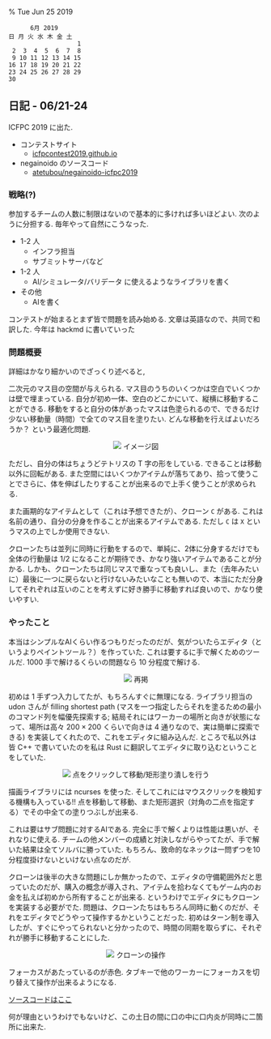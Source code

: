 % Tue Jun 25 2019

```
      6月 2019         
日 月 火 水 木 金 土  
                   1  
 2  3  4  5  6  7  8  
 9 10 11 12 13 14 15  
16 17 18 19 20 21 22  
23 24 25 26 27 28 29  
30                    
```

## 日記 - 06/21-24

ICFPC 2019 に出た.

- コンテストサイト
    - [icfpcontest2019.github.io](https://icfpcontest2019.github.io/)
- negainoido のソースコード
    - [atetubou/negainoido-icfpc2019](https://github.com/atetubou/negainoido-icfpc2019)

### 戦略(?)

参加するチームの人数に制限はないので基本的に多ければ多いほどよい.
次のように分担する.
毎年やって自然にこうなった.

- 1-2 人
    - インフラ担当
    - サブミットサーバなど
- 1-2 人
    - AI/シミュレータ/バリデータ に使えるようなライブラリを書く
- その他
    - AIを書く

コンテストが始まるとまず皆で問題を読み始める.
文章は英語なので、共同で和訳した.
今年は hackmd に書いていった

### 問題概要

詳細はかなり細かいのでざっくり述べると,

二次元のマス目の空間が与えられる.
マス目のうちのいくつかは空白でいくつかは壁で埋まっている.
自分が初め一体、空白のどこかにいて、縦横に移動することができる.
移動をすると自分の体があったマスは色塗られるので、できるだけ少ない移動量（時間）で全てのマス目を塗りたい.
どんな移動を行えばよいだろうか？ という最適化問題.

<center>
<figure>
<img src="https://i.imgur.com/5UtMHNz.gif" />
<caption>イメージ図</caption>
</figure>
</center>

ただし、自分の体はちょうどテトリスの T 字の形をしている.
できることは移動以外に回転がある.
また空間にはいくつかアイテムが落ちてあり、拾って使うことでさらに、体を伸ばしたりすることが出来るので上手く使うことが求められる.

また画期的なアイテムとして（これは予想できたが）、クローン `C` がある.
これは名前の通り、自分の分身を作ることが出来るアイテムである.
ただし `C` は `X` というマスの上でしか使用できない.

クローンたちは並列に同時に行動をするので、単純に、2体に分身するだけでも全体の行動量は 1/2 になることが期待でき、かなり強いアイテムであることが分かる.
しかも、クローンたちは同じマスで重なっても良いし、また（去年みたいに）最後に一つに戻らないと行けないみたいなことも無いので、本当にただ分身してそれぞれは互いのことを考えずに好き勝手に移動すれば良いので、かなり使いやすい.

### やったこと

本当はシンプルなAIくらい作るつもりだったのだが、気がついたらエディタ（というよりペイントツール？）を作っていた.
これは要するに手で解くためのツールだ.
1000 手で解けるくらいの問題なら 10 分程度で解ける.

<center>
<figure>
<img src="https://i.imgur.com/5UtMHNz.gif" />
<caption>再掲</caption>
</figure>
</center>

初めは 1 手ずつ入力してたが、もちろんすぐに無理になる.
ライブラリ担当の udon さんが filling shortest path (マスを一つ指定したらそれを塗るための最小のコマンド列を幅優先探索する; 結局それにはワーカーの場所と向きが状態になって、場所は高々 $200 \times 200$ くらいで向きは 4 通りなので、実は簡単に探索できる) を実装してくれたので、これをエディタに組み込んだ.
ところで私以外は皆 C++ で書いていたのを私は Rust に翻訳してエディタに取り込むということをしていた.

<center>
<figure>
<img src="https://i.imgur.com/8yFRMGh.gif" />
<caption>点をクリックして移動/矩形塗り潰しを行う</caption>
</figure>
</center>

描画ライブラリには ncurses を使った.
そしてこれにはマウスクリックを検知する機構も入っている!!
点を移動して移動、また矩形選択（対角の二点を指定する）でその中全ての塗りつぶしが出来る.

これは要はサブ問題に対するAIである.
完全に手で解くよりは性能は悪いが、それなりに使える.
チームの他メンバーの成績と対決しながらやってたが、手で解いた結果は全てソルバに勝っていた.
もちろん、致命的なネックは一問ずつを10分程度掛けないといけない点なのだが.

クローンは後半の大きな問題にしか無かったので、エディタの守備範囲外だと思っていたのだが、購入の概念が導入され、アイテムを拾わなくてもゲーム内のお金を払えば初めから所有することが出来る. というわけでエディタにもクローンを実装する必要がでた.
問題は、クローンたちはもちろん同時に動くのだが、それをエディタでどうやって操作するかということだった.
初めはターン制を導入したが、すぐにやってられないと分かったので、時間の同期を取らずに、それぞれが勝手に移動することにした.

<center>
<figure>
<img src="https://i.imgur.com/3tF1U8E.gif" />
<caption>クローンの操作</caption>
</figure>
</center>

フォーカスがあたっているのが赤色.
タブキーで他のワーカーにフォーカスを切り替えて操作が出来るようになる.

[ソースコードはここ](https://github.com/atetubou/negainoido-icfpc2019/tree/master/cympfh)

何が理由というわけでもないけど、この土日の間に口の中に口内炎が同時に二箇所に出来た.
